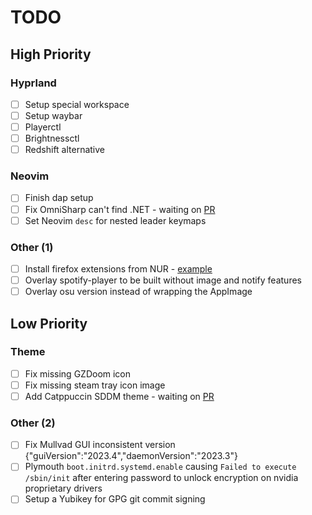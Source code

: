 # TODO

## High Priority

### Hyprland

- [ ] Setup special workspace
- [ ] Setup waybar
- [ ] Playerctl
- [ ] Brightnessctl
- [ ] Redshift alternative

### Neovim

- [ ] Finish dap setup
- [ ] Fix OmniSharp can't find .NET - waiting on [PR](https://github.com/NixOS/nixpkgs/pull/249091)
- [ ] Set Neovim `desc` for nested leader keymaps

### Other (1)

- [ ] Install firefox extensions from NUR - [example](https://github.com/rhoriguchi/nixos-setup/blob/master/flake.nix)
- [ ] Overlay spotify-player to be built without image and notify features
- [ ] Overlay osu version instead of wrapping the AppImage

## Low Priority

### Theme

- [ ] Fix missing GZDoom icon
- [ ] Fix missing steam tray icon image
- [ ] Add Catppuccin SDDM theme - waiting on [PR](https://github.com/NixOS/nixpkgs/pull/240990)

### Other (2)

- [ ] Fix Mullvad GUI inconsistent version {"guiVersion":"2023.4","daemonVersion":"2023.3"}
- [ ] Plymouth `boot.initrd.systemd.enable` causing `Failed to execute /sbin/init` after entering password to unlock encryption on nvidia proprietary drivers
- [ ] Setup a Yubikey for GPG git commit signing
